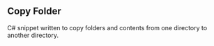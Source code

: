 ## Copy Folder

C# snippet written to copy folders and contents from one directory to another directory.